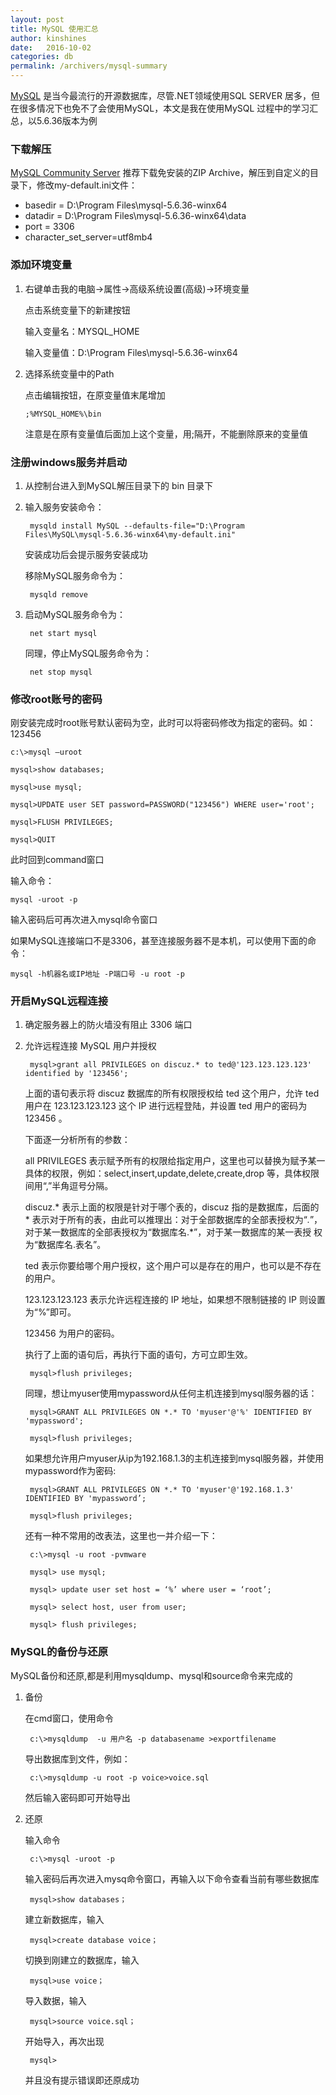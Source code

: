 ```yaml
---
layout: post
title: MySQL 使用汇总
author: kinshines
date:   2016-10-02
categories: db
permalink: /archivers/mysql-summary
---
```


<p class="lead"> <a href="https://www.mysql.com/">MySQL</a> 是当今最流行的开源数据库，尽管.NET领域使用SQL SERVER 居多，但在很多情况下也免不了会使用MySQL，本文是我在使用MySQL 过程中的学习汇总，以5.6.36版本为例</p>

### 下载解压
[MySQL Community Server](https://dev.mysql.com/downloads/mysql/)
推荐下载免安装的ZIP Archive，解压到自定义的目录下，修改my-default.ini文件：
* basedir = D:\Program Files\mysql-5.6.36-winx64
* datadir = D:\Program Files\mysql-5.6.36-winx64\data
* port = 3306
* character_set_server=utf8mb4

### 添加环境变量
1. 右键单击我的电脑->属性->高级系统设置(高级)->环境变量

    点击系统变量下的新建按钮

    输入变量名：MYSQL_HOME

    输入变量值：D:\Program Files\mysql-5.6.36-winx64

 2. 选择系统变量中的Path

     点击编辑按钮，在原变量值末尾增加  
     
        ;%MYSQL_HOME%\bin

     注意是在原有变量值后面加上这个变量，用;隔开，不能删除原来的变量值

### 注册windows服务并启动
1. 从控制台进入到MySQL解压目录下的 bin 目录下
2. 输入服务安装命令：

        mysqld install MySQL --defaults-file="D:\Program Files\MySQL\mysql-5.6.36-winx64\my-default.ini"

    安装成功后会提示服务安装成功

    移除MySQL服务命令为：
    
        mysqld remove
3. 启动MySQL服务命令为：

        net start mysql

    同理，停止MySQL服务命令为：
        
        net stop mysql

### 修改root账号的密码
刚安装完成时root账号默认密码为空，此时可以将密码修改为指定的密码。如：123456

    c:\>mysql –uroot

    mysql>show databases;

    mysql>use mysql;

    mysql>UPDATE user SET password=PASSWORD("123456") WHERE user='root';

    mysql>FLUSH PRIVILEGES;

    mysql>QUIT

此时回到command窗口

输入命令：

    mysql -uroot -p 
输入密码后可再次进入mysql命令窗口

如果MySQL连接端口不是3306，甚至连接服务器不是本机，可以使用下面的命令：

    mysql -h机器名或IP地址 -P端口号 -u root -p

### 开启MySQL远程连接
1. 确定服务器上的防火墙没有阻止 3306 端口
2. 允许远程连接 MySQL 用户并授权

        mysql>grant all PRIVILEGES on discuz.* to ted@'123.123.123.123' identified by '123456';

    上面的语句表示将 discuz 数据库的所有权限授权给 ted 这个用户，允许 ted 用户在 123.123.123.123 这个 IP 进行远程登陆，并设置 ted 用户的密码为 123456 。

    下面逐一分析所有的参数：

    all PRIVILEGES 表示赋予所有的权限给指定用户，这里也可以替换为赋予某一具体的权限，例如：select,insert,update,delete,create,drop 等，具体权限间用“,”半角逗号分隔。

    discuz.* 表示上面的权限是针对于哪个表的，discuz 指的是数据库，后面的 * 表示对于所有的表，由此可以推理出：对于全部数据库的全部表授权为“*.*”，对于某一数据库的全部表授权为“数据库名.*”，对于某一数据库的某一表授 权为“数据库名.表名”。

    ted 表示你要给哪个用户授权，这个用户可以是存在的用户，也可以是不存在的用户。

    123.123.123.123 表示允许远程连接的 IP 地址，如果想不限制链接的 IP 则设置为“%”即可。

    123456 为用户的密码。

    执行了上面的语句后，再执行下面的语句，方可立即生效。

        mysql>flush privileges;

    同理，想让myuser使用mypassword从任何主机连接到mysql服务器的话：

        mysql>GRANT ALL PRIVILEGES ON *.* TO 'myuser'@'%' IDENTIFIED BY 'mypassword';

        mysql>flush privileges;

    如果想允许用户myuser从ip为192.168.1.3的主机连接到mysql服务器，并使用mypassword作为密码:

        mysql>GRANT ALL PRIVILEGES ON *.* TO 'myuser'@'192.168.1.3' IDENTIFIED BY 'mypassword’;

        mysql>flush privileges;

    还有一种不常用的改表法，这里也一并介绍一下：

        c:\>mysql -u root -pvmware

        mysql> use mysql;

        mysql> update user set host = ‘%’ where user = ‘root’;

        mysql> select host, user from user;

        mysql> flush privileges;

### MySQL的备份与还原
MySQL备份和还原,都是利用mysqldump、mysql和source命令来完成的
1. 备份

    在cmd窗口，使用命令
    
        c:\>mysqldump  -u 用户名 -p databasename >exportfilename
        
    导出数据库到文件，例如：
    
        c:\>mysqldump -u root -p voice>voice.sql
        
    然后输入密码即可开始导出
2. 还原

    输入命令
    
        c:\>mysql -uroot -p 
        
    输入密码后再次进入mysq命令窗口，再输入以下命令查看当前有哪些数据库
    
        mysql>show databases；

    建立新数据库，输入
    
        mysql>create database voice；

    切换到刚建立的数据库，输入
    
        mysql>use voice；

    导入数据，输入

        mysql>source voice.sql；

    开始导入，再次出现

        mysql>

    并且没有提示错误即还原成功


